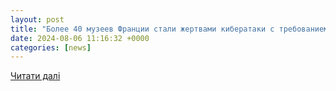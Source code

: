 ```yaml
---
layout: post
title: "Более 40 музеев Франции стали жертвами кибератаки с требованием выкупа"
date: 2024-08-06 11:16:32 +0000
categories: [news]
---
```


[Читати далі](https://www.eurointegration.com.ua/rus/news/2024/08/6/7191589/)
